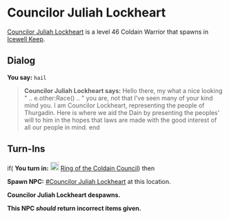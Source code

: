 # Councilor Juliah Lockheart



[Councilor Juliah Lockheart](/npc/129045) is a level 46 Coldain Warrior that spawns in [Icewell Keep](/zone/129).






## Dialog

**You say:** `hail`



>**Councilor Juliah Lockheart says:** Hello there, my what a nice looking " .. e.other:Race() .. " you are, not that I've seen many of your kind mind you. I am Councilor Lockheart, representing the people of Thurgadin. Here is where we aid the Dain by presenting the peoples' will to him in the hopes that laws are made with the good interest of all our people in mind.
end



## Turn-Ins





if( **You turn in:** <img style="background:url(/static/icons/blank_slot.gif);width:20px;height:20px;" src="/static/icons/item_872.png" alt="" /> <a
                                href="/item/1464" data-url="1464" class="tooltip-link link">Ring of the Coldain Council</a>) then 


**Spawn NPC:**  [\#Councilor Juliah Lockheart](/npc/129063) at this location.


**Councilor Juliah Lockheart despawns.**

**This NPC *should* return incorrect items given.**
